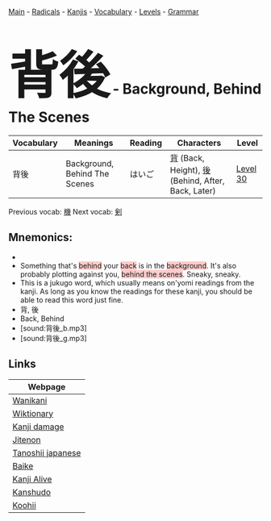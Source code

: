 <style> bigfont {font-size: 100px}</style>
[Main](../README.md) -
[Radicals](../radicals.md) -
[Kanjis](../kanjis.md) -
[Vocabulary](../vocabulary.md) -
[Levels](../levels.md) -
[Grammar](../grammar.md)
# <bigfont> 背後</bigfont> - Background, Behind The Scenes 

| Vocabulary | Meanings | Reading | Characters | Level |
| --- | --- | --- | --- | --- |
| 背後 | Background, Behind The Scenes | はいご |  [背](../kanjis/背.md) (Back, Height), [後](../kanjis/後.md) (Behind, After, Back, Later) | [Level 30](../levels/wk_level30.md) |

Previous vocab: [機](機.md) Next vocab: [剣](剣.md) 

## Mnemonics:

* 
* Something that's <span style="background-color:#ffcccb"> behind</span> your <span style="background-color:#ffcccb"> back</span> is in the <span style="background-color:#ffcccb"> background</span>. It's also probably plotting against you, <span style="background-color:#ffcccb"> behind the scenes</span>. Sneaky, sneaky.
* This is a jukugo word, which usually means on'yomi readings from the kanji. As long as you know the readings for these kanji, you should be able to read this word just fine.
* 背, 後
* Back, Behind
* [sound:背後_b.mp3]
* [sound:背後_g.mp3]


## Links 

| Webpage |
| --- |
| [Wanikani          ](https://www.wanikani.com/kanji/背後) |
| [Wiktionary        ](https://en.wiktionary.org/wiki/背後) |
| [Kanji damage      ](http://www.kanjidamage.com/kanji/search?utf8=✓&q=背後) |
| [Jitenon           ](https://jitenon.com/kanji/背後) |
| [Tanoshii japanese ](https://www.tanoshiijapanese.com/dictionary/kanji.cfm?k=背後) |
| [Baike             ](https://baike.baidu.com/item/背後) |
| [Kanji Alive       ](https://app.kanjialive.com/背後) |
| [Kanshudo          ](https://www.kanshudo.com/searchmn?q=背後) |
| [Koohii            ](https://kanji.koohii.com/study/kanji/背後) |
